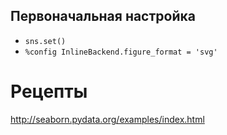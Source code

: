 ## Первоначальная настройка
- `sns.set()`
- `%config InlineBackend.figure_format = 'svg'`

# Рецепты
http://seaborn.pydata.org/examples/index.html

